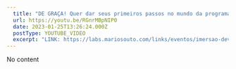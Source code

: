 ```yaml
---
  title: "DE GRAÇA! Quer dar seus primeiros passos no mundo da programação? CORRE LÁ! imersao.dev #ImersaoDev"
  url: https://youtu.be/RGnrMBpNIP0
  date: 2023-01-25T13:26:24.000Z
  postType: YOUTUBE_VIDEO
  excerpt: "LINK: https://labs.mariosouto.com/links/eventos/imersao-dev-janeiro-2023"
---
```

  
  No content
  